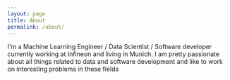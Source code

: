 ```yaml
---
layout: page
title: About
permalink: /about/
---
```


I'm a Machine Learning Engineer / Data Scientist / Software developer currently working at Infineon and living in Munich.  I am pretty passionate about all things related to data and software development and like to work on interesting problems in these fields
